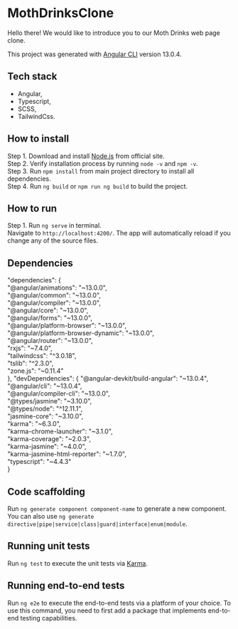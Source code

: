 # MothDrinksClone

Hello there!
We would like to introduce you to our Moth Drinks web page clone.

This project was generated with [Angular CLI](https://github.com/angular/angular-cli) version 13.0.4.

## Tech stack

- Angular,
- Typescript,
- SCSS,
- TailwindCss.

## How to install

Step 1. Download and install [Node.js](https://nodejs.org/en/download/) from official site. <br />
Step 2. Verify installation process by running `node -v` and `npm -v`. <br />
Step 3. Run `npm install` from main project directory to install all dependencies. <br />
Step 4. Run `ng build` or `npm run ng build` to build the project. <br />

## How to run

Step 1. Run `ng serve` in terminal. <br />
Navigate to `http://localhost:4200/`. The app will automatically reload if you change any of the source files. <br />

## Dependencies

"dependencies": { <br />
"@angular/animations": "~13.0.0", <br />
"@angular/common": "~13.0.0", <br />
"@angular/compiler": "~13.0.0", <br />
"@angular/core": "~13.0.0", <br />
"@angular/forms": "~13.0.0", <br />
"@angular/platform-browser": "~13.0.0", <br />
"@angular/platform-browser-dynamic": "~13.0.0", <br />
"@angular/router": "~13.0.0", <br />
"rxjs": "~7.4.0", <br />
"tailwindcss": "^3.0.18", <br />
"tslib": "^2.3.0", <br />
"zone.js": "~0.11.4" <br />
},
"devDependencies": {
"@angular-devkit/build-angular": "~13.0.4", <br />
"@angular/cli": "~13.0.4", <br />
"@angular/compiler-cli": "~13.0.0", <br />
"@types/jasmine": "~3.10.0", <br />
"@types/node": "^12.11.1", <br />
"jasmine-core": "~3.10.0", <br />
"karma": "~6.3.0", <br />
"karma-chrome-launcher": "~3.1.0", <br />
"karma-coverage": "~2.0.3",<br />
"karma-jasmine": "~4.0.0",<br />
"karma-jasmine-html-reporter": "~1.7.0",<br />
"typescript": "~4.4.3"<br />
}

## Code scaffolding

Run `ng generate component component-name` to generate a new component. You can also use `ng generate directive|pipe|service|class|guard|interface|enum|module`.

## Running unit tests

Run `ng test` to execute the unit tests via [Karma](https://karma-runner.github.io).

## Running end-to-end tests

Run `ng e2e` to execute the end-to-end tests via a platform of your choice. To use this command, you need to first add a package that implements end-to-end testing capabilities.
